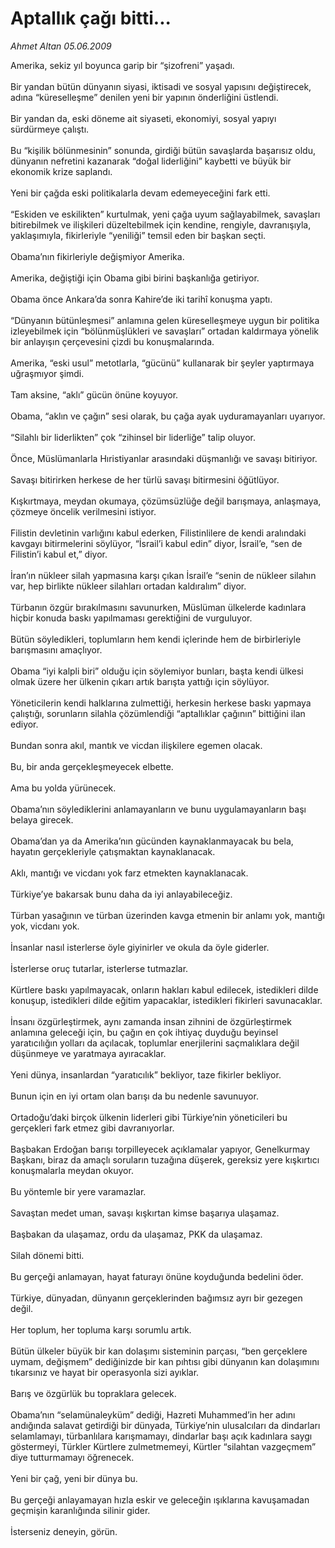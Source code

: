 # Aptallık çağı bitti...

*Ahmet Altan 05.06.2009*

<div class="taraf_structure_2col_1zq">
<div class="margen_n">



 <p>Amerika, sekiz yıl boyunca garip bir “şizofreni” yaşadı. <br/><br/>Bir yandan bütün dünyanın siyasi, iktisadi ve sosyal yapısını değiştirecek, adına “küreselleşme” denilen yeni bir yapının önderliğini üstlendi. <br/><br/>Bir yandan da, eski döneme ait siyaseti, ekonomiyi, sosyal yapıyı sürdürmeye çalıştı. <br/><br/>Bu “kişilik bölünmesinin” sonunda, girdiği bütün savaşlarda başarısız oldu, dünyanın nefretini kazanarak “doğal liderliğini” kaybetti ve büyük bir ekonomik krize saplandı. <br/><br/>Yeni bir çağda eski politikalarla devam edemeyeceğini fark etti. <br/><br/>“Eskiden ve eskilikten” kurtulmak, yeni çağa uyum sağlayabilmek, savaşları bitirebilmek ve ilişkileri düzeltebilmek için kendine, rengiyle, davranışıyla, yaklaşımıyla, fikirleriyle “yeniliği” temsil eden bir başkan seçti. <br/><br/>Obama’nın fikirleriyle değişmiyor Amerika. <br/><br/>Amerika, değiştiği için Obama gibi birini başkanlığa getiriyor. <br/><br/>Obama önce Ankara’da sonra Kahire’de iki tarihî konuşma yaptı. <br/><br/>“Dünyanın bütünleşmesi” anlamına gelen küreselleşmeye uygun bir politika izleyebilmek için “bölünmüşlükleri ve savaşları” ortadan kaldırmaya yönelik bir anlayışın çerçevesini çizdi bu konuşmalarında. <br/><br/>Amerika, “eski usul” metotlarla, “gücünü” kullanarak bir şeyler yaptırmaya uğraşmıyor şimdi. <br/><br/>Tam aksine, “aklı” gücün önüne koyuyor. <br/><br/>Obama, “aklın ve çağın” sesi olarak, bu çağa ayak uyduramayanları uyarıyor. <br/><br/>“Silahlı bir liderlikten” çok “zihinsel bir liderliğe” talip oluyor. <br/><br/>Önce, Müslümanlarla Hıristiyanlar arasındaki düşmanlığı ve savaşı bitiriyor. <br/><br/>Savaşı bitirirken herkese de her türlü savaşı bitirmesini öğütlüyor. <br/><br/>Kışkırtmaya, meydan okumaya, çözümsüzlüğe değil barışmaya, anlaşmaya, çözmeye öncelik verilmesini istiyor. <br/><br/>Filistin devletinin varlığını kabul ederken, Filistinlilere de kendi aralındaki kavgayı bitirmelerini söylüyor, “İsrail’i kabul edin” diyor, İsrail’e, “sen de Filistin’i kabul et,” diyor. <br/><br/>İran’ın nükleer silah yapmasına karşı çıkan İsrail’e “senin de nükleer silahın var, hep birlikte nükleer silahları ortadan kaldıralım” diyor. <br/><br/>Türbanın özgür bırakılmasını savunurken, Müslüman ülkelerde kadınlara hiçbir konuda baskı yapılmaması gerektiğini de vurguluyor. <br/><br/>Bütün söyledikleri, toplumların hem kendi içlerinde hem de birbirleriyle barışmasını amaçlıyor. <br/><br/>Obama “iyi kalpli biri” olduğu için söylemiyor bunları, başta kendi ülkesi olmak üzere her ülkenin çıkarı artık barışta yattığı için söylüyor. <br/><br/>Yöneticilerin kendi halklarına zulmettiği, herkesin herkese baskı yapmaya çalıştığı, sorunların silahla çözümlendiği “aptallıklar çağının” bittiğini ilan ediyor. <br/><br/>Bundan sonra akıl, mantık ve vicdan ilişkilere egemen olacak. <br/><br/>Bu, bir anda gerçekleşmeyecek elbette. <br/><br/>Ama bu yolda yürünecek. <br/><br/>Obama’nın söylediklerini anlamayanların ve bunu uygulamayanların başı belaya girecek. <br/><br/>Obama’dan ya da Amerika’nın gücünden kaynaklanmayacak bu bela, hayatın gerçekleriyle çatışmaktan kaynaklanacak. <br/><br/>Aklı, mantığı ve vicdanı yok farz etmekten kaynaklanacak. <br/><br/>Türkiye’ye bakarsak bunu daha da iyi anlayabileceğiz. <br/><br/>Türban yasağının ve türban üzerinden kavga etmenin bir anlamı yok, mantığı yok, vicdanı yok. <br/><br/>İnsanlar nasıl isterlerse öyle giyinirler ve okula da öyle giderler. <br/><br/>İsterlerse oruç tutarlar, isterlerse tutmazlar. <br/><br/>Kürtlere baskı yapılmayacak, onların hakları kabul edilecek, istedikleri dilde konuşup, istedikleri dilde eğitim yapacaklar, istedikleri fikirleri savunacaklar. <br/><br/>İnsanı özgürleştirmek, aynı zamanda insan zihnini de özgürleştirmek anlamına geleceği için, bu çağın en çok ihtiyaç duyduğu beyinsel yaratıcılığın yolları da açılacak, toplumlar enerjilerini saçmalıklara değil düşünmeye ve yaratmaya ayıracaklar. <br/><br/>Yeni dünya, insanlardan “yaratıcılık” bekliyor, taze fikirler bekliyor. <br/><br/>Bunun için en iyi ortam olan barışı da bu nedenle savunuyor. <br/><br/>Ortadoğu’daki birçok ülkenin liderleri gibi Türkiye’nin yöneticileri bu gerçekleri fark etmez gibi davranıyorlar. <br/><br/>Başbakan Erdoğan barışı torpilleyecek açıklamalar yapıyor, Genelkurmay Başkanı, biraz da amaçlı soruların tuzağına düşerek, gereksiz yere kışkırtıcı konuşmalarla meydan okuyor. <br/><br/>Bu yöntemle bir yere varamazlar. <br/><br/>Savaştan medet uman, savaşı kışkırtan kimse başarıya ulaşamaz. <br/><br/>Başbakan da ulaşamaz, ordu da ulaşamaz, PKK da ulaşamaz. <br/><br/>Silah dönemi bitti. <br/><br/>Bu gerçeği anlamayan, hayat faturayı önüne koyduğunda bedelini öder. <br/><br/>Türkiye, dünyadan, dünyanın gerçeklerinden bağımsız ayrı bir gezegen değil. <br/><br/>Her toplum, her topluma karşı sorumlu artık. <br/><br/>Bütün ülkeler büyük bir kan dolaşımı sisteminin parçası, “ben gerçeklere uymam, değişmem” dediğinizde bir kan pıhtısı gibi dünyanın kan dolaşımını tıkarsınız ve hayat bir operasyonla sizi ayıklar. <br/><br/>Barış ve özgürlük bu topraklara gelecek. <br/><br/>Obama’nın “selamünaleyküm” dediği, Hazreti Muhammed’in her adını andığında salavat getirdiği bir dünyada, Türkiye’nin ulusalcıları da dindarları selamlamayı, türbanlılara karışmamayı, dindarlar başı açık kadınlara saygı göstermeyi, Türkler Kürtlere zulmetmemeyi, Kürtler “silahtan vazgeçmem” diye tutturmamayı öğrenecek. <br/><br/>Yeni bir çağ, yeni bir dünya bu. <br/><br/>Bu gerçeği anlayamayan hızla eskir ve geleceğin ışıklarına kavuşamadan geçmişin karanlığında silinir gider. <br/><br/>İsterseniz deneyin, görün.</p>
<br/>
<br/>
<br/>



<br/>


<div id="taraf_not">
</div>

</div>


</div>
